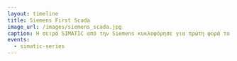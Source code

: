 ```yaml
---
layout: timeline 
title: Siemens First Scada
image_url: /images/siemens_scada.jpg
caption: Η σειρά SIMATIC από την Siemens κυκλοφόρησε για πρώτη φορά το 1958 και από τότε έχουν υπάρξει τέσσερις μεγάλες γενιές όπου είναι βασισμένες σε αυτήν. Το SIMATIC G κυκλοφόρησε το 1959, φέρνοντας επανάσταση στον κόσμο των χειριστηρίων ρελέ με συμπαγή και ενεργειακά αποδοτικά τρανζίστορ.
events:
  - simatic-series
---
```

